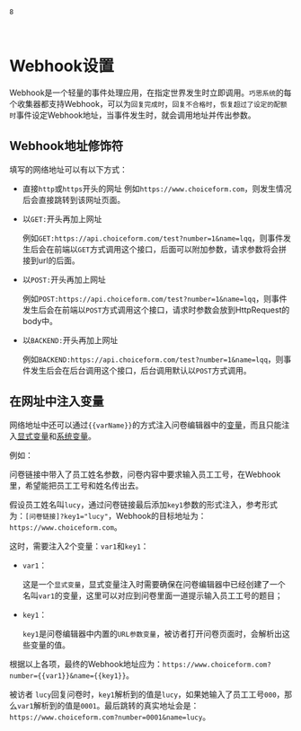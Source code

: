 ```index
8
```
```tag

```
```summary

```

# Webhook设置
Webhook是一个轻量的事件处理应用，在指定世界发生时立即调用。`巧思系统`的每个收集器都支持Webhook，可以为`回复完成时`，`回复不合格时`，`恢复超过了设定的配额时`事件设定Webhook地址，当事件发生时，就会调用地址并传出参数。

## Webhook地址修饰符
填写的网络地址可以有以下方式：

+ 直接`http`或`https`开头的网址
  例如`https://www.choiceform.com`，则发生情况后会直接跳转到该网址页面。

+ 以`GET:`开头再加上网址
  
  例如`GET:https://api.choiceform.com/test?number=1&name=lqq`，则事件发生后会在前端以`GET`方式调用这个接口，后面可以附加参数，请求参数将会拼接到url的后面。

+ 以`POST:`开头再加上网址
  
  例如`POST:https://api.choiceform.com/test?number=1&name=lqq`，则事件发生后会在前端以`POST`方式调用这个接口，请求时参数会放到HttpRequest的body中。

+ 以`BACKEND:`开头再加上网址
  
  例如`BACKEND:https://api.choiceform.com/test?number=1&name=lqq`，则事件发生后会在后台调用这个接口，后台调用默认以`POST`方式调用。

## 在网址中注入变量
  
网络地址中还可以通过`{{varName}}`的方式注入问卷编辑器中的[变量](../design/variable/concept.md)，而且只能注入[显式变量](../design/variable/concept.md)和[系统变量](../design/variable/build-in.md)。

例如：
  
问卷链接中带入了员工姓名参数，问卷内容中要求输入员工工号，在Webhook里，希望能把员工工号和姓名传出去。

假设员工姓名叫`lucy`，通过问卷链接最后添加`key1`参数的形式注入，参考形式为：`[问卷链接]?key1="lucy"`，Webhook的目标地址为：`https://www.choiceform.com`。
  
这时，需要注入2个变量：`var1`和`key1`：
+ `var1`：
  
  这是一个`显式变量`，显式变量注入时需要确保在问卷编辑器中已经创建了一个名叫`var1`的变量，这里可以对应到问卷里面一道提示输入员工工号的题目；

+ `key1`：
  
  `key1`是问卷编辑器中内置的`URL参数变量`，被访者打开问卷页面时，会解析出这些变量的值。

根据以上各项，最终的Webhook地址应为：`https://www.choiceform.com?number={{var1}}&name={{key1}}`。

被访者 `lucy`回复问卷时，`key1`解析到的值是`lucy`，如果她输入了员工工号`000`，那么`var1`解析到的值是`0001`。最后跳转的真实地址会是：`https://www.choiceform.com?number=0001&name=lucy`。


  

